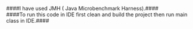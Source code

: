 ####I have used JMH ( Java Microbenchmark Harness).####
<br/>
####To run this code in IDE first clean and build the project then run main class in IDE.####